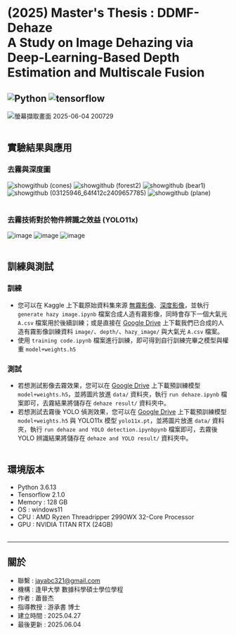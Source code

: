 # (2025) Master's Thesis : DDMF-Dehaze<br> A Study on Image Dehazing via Deep-Learning-Based Depth Estimation and Multiscale Fusion
![Python](https://img.shields.io/badge/python-3.6.13-blue)
![tensorflow](https://img.shields.io/badge/tensorflow-2.1.0-green)
---

![螢幕擷取畫面 2025-06-04 200729](https://github.com/user-attachments/assets/d25593c0-340b-4e89-b091-f508378b1fc2)<br><br>


## 實驗結果與應用
### 去霧與深度圖
![showgithub (cones)](https://github.com/user-attachments/assets/9d8565ae-87e5-47fd-b992-1a7b210584ab)
![showgithub (forest2)](https://github.com/user-attachments/assets/bb15d563-c816-42d3-8a93-20da62f5dbdd)
![showgithub (bear1)](https://github.com/user-attachments/assets/aeac6bb7-661f-4f86-b337-5457aba21859)
![showgithub (03125946_64f412c2409657785)](https://github.com/user-attachments/assets/88ba271b-08d4-4323-b216-e93f207dba9b)
![showgithub (plane)](https://github.com/user-attachments/assets/050957ed-d36a-4127-b190-752e0724d152)<br><br>

### 去霧技術對於物件辨識之效益 (YOLO11x) 
![image](https://github.com/user-attachments/assets/551ae849-9892-4e51-a0b3-38dc6f5d1953)
![image](https://github.com/user-attachments/assets/5a2b432c-8e73-4e47-891e-22ed6466724a)
![image](https://github.com/user-attachments/assets/774eaa86-eb54-4858-a9b3-7d8b955b9292)<br><br>



## 訓練與測試
### 訓練
- 您可以在 Kaggle 上下載原始資料集來源 [無霧影像](https://www.kaggle.com/datasets/innominate817/pexels-110k-512p-min-jpg/data)、[深度影像](https://www.kaggle.com/datasets/innominate817/pexels-110k-512p-min-jpg-depth/data)，並執行 `generate hazy image.ipynb` 檔案合成人造有霧影像，同時會存下一個大氣光 `A.csv` 檔案用於後續訓練；或是直接在 [Google Drive](https://drive.google.com/drive/folders/1BqCzjmvuyd-YitLEH-FKEsslsphNciWf?usp=drive_link) 上下載我們已合成的人造有霧影像訓練資料 `image/`、`depth/`、`hazy_image/` 與大氣光 `A.csv` 檔案。
- 使用 `training code.ipynb` 檔案進行訓練，即可得到自行訓練完畢之模型與權重 `model+weights.h5`<br>

### 測試
- 若想測試影像去霧效果，您可以在 [Google Drive](https://drive.google.com/drive/folders/1BqCzjmvuyd-YitLEH-FKEsslsphNciWf?usp=drive_link) 上下載預訓練模型 `model+weights.h5`，並將圖片放進 `data/` 資料夾，執行 `run dehaze.ipynb` 檔案即可，去霧結果將儲存在 `dehaze result/` 資料夾中。
- 若想測試去霧後 YOLO 偵測效果，您可以在 [Google Drive](https://drive.google.com/drive/folders/1BqCzjmvuyd-YitLEH-FKEsslsphNciWf?usp=drive_link) 上下載預訓練模型 `model+weights.h5` 與 YOLO11x 模型 `yolo11x.pt`，並將圖片放進 `data/` 資料夾，執行 `run dehaze and YOLO detection.ipynbpynb` 檔案即可，去霧後 YOLO 辨識結果將儲存在 `dehaze and YOLO result/` 資料夾中。<br><br>




環境版本
---
- Python 3.6.13 
- Tensorflow 2.1.0
- Memory : 128 GB
- OS : windows11
- CPU : AMD Ryzen Threadripper 2990WX 32-Core Processor
- GPU : NVIDIA TITAN RTX (24GB)<br><br>



---
關於
---

- 聯繫 : jayabc321@gmail.com
- 機構 : 逢甲大學 數據科學碩士學位學程
- 作者 : 蕭晉杰
- 指導教授 : 游承書 博士
- 建立時間 : 2025.04.27
- 最後更新 : 2025.06.04
